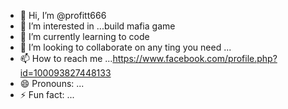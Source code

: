 - 👋 Hi, I’m @profitt666
- 👀 I’m interested in ...build mafia game
- 🌱 I’m currently learning  to code
- 💞️ I’m looking to collaborate on any ting you need ...
- 📫 How to reach me ...https://www.facebook.com/profile.php?id=100093827448133
- 😄 Pronouns: ...
- ⚡ Fun fact: ...

<!---
profitt666/profitt666 is a ✨ special ✨ repository because its `README.md` (this file) appears on your GitHub profile.
You can click the Preview link to take a look at your changes.
--->
